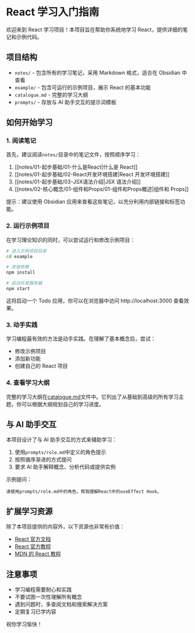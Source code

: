# React 学习入门指南

欢迎来到 React 学习项目！本项目旨在帮助你系统地学习 React，提供详细的笔记和示例代码。

## 项目结构

-   `notes/` - 包含所有的学习笔记，采用 Markdown 格式，适合在 Obsidian 中查看
-   `example/` - 包含可运行的示例项目，展示 React 的基本功能
-   `catalogue.md` - 完整的学习大纲
-   `prompts/` - 存放与 AI 助手交互的提示词模板

## 如何开始学习

### 1. 阅读笔记

首先，建议阅读`notes/`目录中的笔记文件，按照顺序学习：

1. [[notes/01-起步基础/01-什么是React|什么是 React]]
2. [[notes/01-起步基础/02-React开发环境搭建|React 开发环境搭建]]
3. [[notes/01-起步基础/03-JSX语法介绍|JSX 语法介绍]]
4. [[notes/02-核心概念/01-组件和Props/01-组件和Props概述|组件和 Props]]

提示：建议使用 Obsidian 应用来查看这些笔记，以充分利用内部链接和标签功能。

### 2. 运行示例项目

在学习理论知识的同时，可以尝试运行和修改示例项目：

```bash
# 进入示例项目目录
cd example

# 安装依赖
npm install

# 启动开发服务器
npm start
```

这将启动一个 Todo 应用，你可以在浏览器中访问 http://localhost:3000 查看效果。

### 3. 动手实践

学习编程最有效的方法是动手实践。在理解了基本概念后，尝试：

-   修改示例项目
-   添加新功能
-   创建自己的 React 项目

### 4. 查看学习大纲

完整的学习大纲在[catalogue.md](catalogue.md)文件中。它列出了从基础到高级的所有学习主题，你可以根据大纲规划自己的学习进度。

## 与 AI 助手交互

本项目设计了与 AI 助手交互的方式来辅助学习：

1. 使用`prompts/role.md`中定义的角色提示
2. 按照循序渐进的方式提问
3. 要求 AI 助手解释概念、分析代码或提供实例

示例提问：

```
请使用prompts/role.md中的角色，帮我理解React中的useEffect Hook。
```

## 扩展学习资源

除了本项目提供的内容外，以下资源也非常有价值：

-   [React 官方文档](https://reactjs.org/docs/getting-started.html)
-   [React 官方教程](https://reactjs.org/tutorial/tutorial.html)
-   [MDN 的 React 教程](https://developer.mozilla.org/en-US/docs/Learn/Tools_and_testing/Client-side_JavaScript_frameworks/React_getting_started)

## 注意事项

-   学习编程需要耐心和实践
-   不要试图一次性理解所有概念
-   遇到问题时，多查阅文档和搜索解决方案
-   定期复习已学内容

祝你学习愉快！

